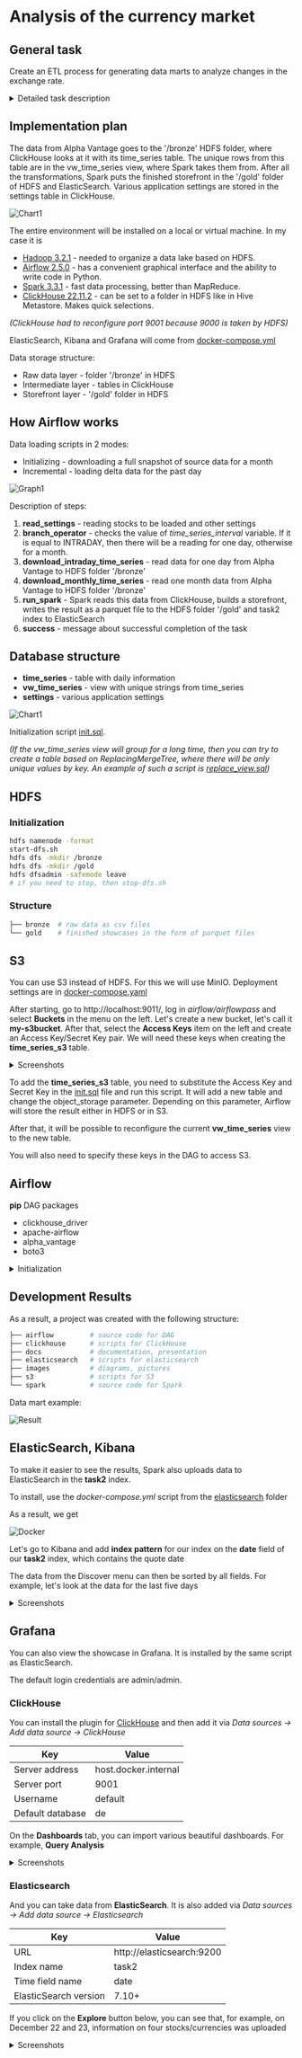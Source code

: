# Analysis of the currency market

## General task
Create an ETL process for generating data marts to analyze changes in the exchange rate.

<details>
   <summary>Detailed task description</summary>

Develop data loading scripts in 2 modes:
- Initializing - loading a full source data snapshot
- Incremental - loading delta data for the past day

Organize the correct data storage structure

- Raw data layer
- Intermediate layer
- Showcase layer

As a result of the work of the software product, it is necessary to write a script that generates a data mart with the following content

- Currency name
- Total trading volume for the last day
- The exchange rate at the time of the opening of trading for a given day
- The exchange rate at the close of trading for the given day
- Difference (in %) of the exchange rate from the moment of opening to the moment of closing of trading for the given day
- The minimum time interval on which the largest trading volume for the given day was recorded
- The minimum time interval at which the maximum rate for the given day was fixed
- The minimum time interval at which the minimum trading rate for the given day was fixed

**Addition**:

As the basis of the showcase, you need to choose 5-10 different currencies or company shares.

**Sources**:

https://www.alphavantage.co/
</details>



## Implementation plan

The data from Alpha Vantage goes to the '/bronze' HDFS folder, where ClickHouse looks at it with its time_series table. The unique rows from this table are in the vw_time_series view, where Spark takes them from. After all the transformations, Spark puts the finished storefront in the '/gold' folder of HDFS and ElasticSearch. Various application settings are stored in the settings table in ClickHouse.

![Chart1](images/diagram.drawio.png)

The entire environment will be installed on a local or virtual machine. In my case it is

- [Hadoop 3.2.1](https://hadoop.apache.org/docs/stable/hadoop-project-dist/hadoop-common/SingleCluster.html#Pseudo-Distributed_Operation) - needed to organize a data lake based on HDFS.
- [Airflow 2.5.0](https://airflow.apache.org/docs/apache-airflow/stable/start.html) - has a convenient graphical interface and the ability to write code in Python.
- [Spark 3.3.1](https://spark.apache.org/downloads.html) - fast data processing, better than MapReduce.
- [ClickHouse 22.11.2](https://clickhouse.com/docs/ru/getting-started/install/) - can be set to a folder in HDFS like in Hive Metastore. Makes quick selections.

*(ClickHouse had to reconfigure port 9001 because 9000 is taken by HDFS)*

ElasticSearch, Kibana and Grafana will come from [docker-compose.yml](./elasticsearch/)

Data storage structure:
- Raw data layer - folder '/bronze' in HDFS
- Intermediate layer - tables in ClickHouse
- Storefront layer - '/gold' folder in HDFS

## How Airflow works

Data loading scripts in 2 modes:
  - Initializing - downloading a full snapshot of source data for a month
  - Incremental - loading delta data for the past day

![Graph1](images/dag.png)

Description of steps:
1. **read_settings** - reading stocks to be loaded and other settings
1. **branch_operator** - checks the value of *time_series_interval* variable. If it is equal to INTRADAY, then there will be a reading for one day, otherwise for a month.
1. **download_intraday_time_series** - read data for one day from Alpha Vantage to HDFS folder '/bronze'
1. **download_monthly_time_series** - read one month data from Alpha Vantage to HDFS folder '/bronze'
1. **run_spark** - Spark reads this data from ClickHouse, builds a storefront, writes the result as a parquet file to the HDFS folder '/gold' and task2 index to ElasticSearch
1. **success** - message about successful completion of the task


## Database structure
- **time_series** - table with daily information
- **vw_time_series** - view with unique strings from time_series
- **settings** - various application settings

![Chart1](images/er.png)

Initialization script [init.sql](./clickhouse/init.sql).

*(If the vw_time_series view will group for a long time, then you can try to create a table based on ReplacingMergeTree, where there will be only unique values by key. An example of such a script is [replace_view.sql](./clickhouse/replace_view.sql))*

## HDFS

### Initialization

```bash
hdfs namenode -format
start-dfs.sh
hdfs dfs -mkdir /bronze
hdfs dfs -mkdir /gold
hdfs dfsadmin -safemode leave
# if you need to stop, then stop-dfs.sh
```

### Structure

```bash
├── bronze  # raw data as csv files
└── gold    # finished showcases in the form of parquet files
```

## S3

You can use S3 instead of HDFS. For this we will use MinIO. Deployment settings are in [docker-compose.yaml](./s3/)

After starting, go to http://localhost:9011/, log in *airflow/airflowpass* and select **Buckets** in the menu on the left. Let's create a new bucket, let's call it **my-s3bucket**. After that, select the **Access Keys** item on the left and create an Access Key/Secret Key pair. We will need these keys when creating the **time_series_s3** table.

<details>
  <summary>Screenshots</summary>

![Buckets](./images/minio_buckets.png)

![Access Keys](./images/minio_access_keys.png)

</details>

To add the **time_series_s3** table, you need to substitute the Access Key and Secret Key in the [init.sql](./s3/) file and run this script. It will add a new table and change the object_storage parameter. Depending on this parameter, Airflow will store the result either in HDFS or in S3.

After that, it will be possible to reconfigure the current **vw_time_series** view to the new table.

You will also need to specify these keys in the DAG to access S3.


## Airflow

**pip** DAG packages
- clickhouse_driver
- apache-airflow
- alpha_vantage
- boto3

<details>
  <summary>Initialization</summary>

```bash
# Airflow needs a home. `~/airflow` is the default, but you can put it
# somewhere else if you prefer (optional)
export AIRFLOW_HOME=~/airflow

# Install Airflow using the constraints file
AIRFLOW_VERSION=2.5.0
PYTHON_VERSION="$(python --version | cut -d " " -f 2 | cut -d "." -f 1-2)"
# For example: 3.7
CONSTRAINT_URL="https://raw.githubusercontent.com/apache/airflow/constraints-${AIRFLOW_VERSION}/constraints-${PYTHON_VERSION}.txt"
# For example: https://raw.githubusercontent.com/apache/airflow/constraints-2.5.0/constraints-3.7.txt
pip install "apache-airflow==${AIRFLOW_VERSION}" --constraint "${CONSTRAINT_URL}"

# set your key
export ALPHAVANTAGE_KEY=...

# The Standalone command will initialise the database, make a user,
# and start all components for you.
airflow standalone

# Visit localhost:8080 in the browser and use the admin account details
# shown on the terminal to login.
# Enable the example_bash_operator dag in the home page
```
</details>

## Development Results

As a result, a project was created with the following structure:

```bash
├── airflow         # source code for DAG
├── clickhouse      # scripts for ClickHouse
├── docs            # documentation, presentation
├── elasticsearch   # scripts for elasticsearch
├── images          # diagrams, pictures
├── s3              # scripts for S3
└── spark           # source code for Spark
```
Data mart example:

![Result](images/result.png)

## ElasticSearch, Kibana

To make it easier to see the results, Spark also uploads data to ElasticSearch in the **task2** index.

To install, use the *docker-compose.yml* script from the [elasticsearch](./elasticsearch/docker-compose.yml) folder

As a result, we get

![Docker](images/docker_ps.png)

Let's go to Kibana and add **index pattern** for our index on the **date** field of our **task2** index, which contains the quote date

The data from the Discover menu can then be sorted by all fields. For example, let's look at the data for the last five days

<details>
  <summary>Screenshots</summary>

![Index pattern](images/elastic_index_pattern.png)

![Discover](images/elastic_discover.png)

</details>

## Grafana

You can also view the showcase in Grafana. It is installed by the same script as ElasticSearch.

The default login credentials are admin/admin.

### ClickHouse

You can install the plugin for [ClickHouse](https://grafana.com/grafana/plugins/grafana-clickhouse-datasource/) and then add it via *Data sources -> Add data source -> ClickHouse*

| Key | Value |
| ----------- | ----------- |
| Server address | host.docker.internal |
| Server port | 9001 |
| Username | default |
| Default database | de |

On the **Dashboards** tab, you can import various beautiful dashboards. For example, **Query Analysis**

<details>
  <summary>Screenshots</summary>

<img src="./images/grafana_clickhouse_add.png" alt="drawing" width="500"/>

![ClickHouse](./images/grafana_clickhouse_dashboards.png)

![ClickHouse](./images/grafana_query_analysis.png)

</details>

### Elasticsearch

And you can take data from **ElasticSearch**. It is also added via *Data sources -> Add data source -> Elasticsearch*

 Key | Value |
| ----------- | ----------- |
| URL | http://elasticsearch:9200 |
| Index name | task2 |
| Time field name | date |
| ElasticSearch version | 7.10+ |

If you click on the **Explore** button below, you can see that, for example, on December 22 and 23, information on four stocks/currencies was uploaded

<details>
  <summary>Screenshots</summary>

<img src="./images/grafana_elasticsearch_add.png" alt="drawing" width="500"/>

![ClickHouse](./images/grafana_dashboard1.png)

</details>